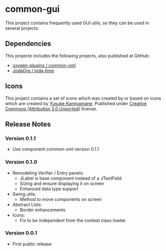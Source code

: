 # common-gui
This project contains frequently used GUI utils, so they can be used in several projects.

## Dependencies

This projecte includes the following projects, also published at GitHub:

- [oxygen-plugins / common-xml](https://github.com/oxygen-plugins/common-xml)
- [JodaOrg / joda-time](https://github.com/JodaOrg/joda-time)

## Icons

This project contains a set of icons which was created by or based on icons which are created by
[Yusuke Kamiyamane](http://p.yusukekamiyamane.com/ "Yusuke Kamiyamanes website"). Published under 
[Creative Commons (Attribution 3.0 Unported)](http://creativecommons.org/licenses/by/3.0/deed.en) license.

## Release Notes

### Version 0.1.1

- Use component common-xml version 0.1.1

### Version 0.1.0

- Remodeling Verifier / Entry panels:
    - JLabel is base component instead of a JTextField 
    - Sizing and ensure displaying it on screen
    - Enhanced data type support
- Swing utils:
    - Method to move components on screen
- Abstract Lists:
    - Border enhancements
- Icons:
    - Fix to be independent from the context class loader 


### Version 0.0.1
- First public release